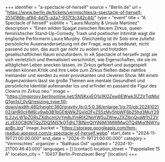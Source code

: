 +++
identifier = "a-spectacle-of-herself"
source = "Berlin.de"
url = "https://www.berlin.de/tickets/vermischtes/a-spectacle-of-herself-3514186b-af94-4d75-a2a7-937f3c342c44/"
type = "event"
title = "A Spectacle of herself"
subtitle = "Laura Murphy & Ursula Martinez"
description = "Einen wilden Spagat zwischen Neuem Zirkus, queer-feministischer Stand-Up-Comedy, Trash und poetischer Intimität wagt die englische Performerin Laura Murphy. Gleichzeitig ist ihr Solo eine zutiefst persönliche Auseinandersetzung mit der Frage, was es bedeutet, nicht passend zu sein, das auch gar nicht zu wollen und trotzdem gesellschaftlichen Raum einzufordern. In »A Spectacle of herself« zeigt sie sich verletzlich und thematisiert verschmitzt, wie Eigenschaften, die sie im alltäglichen Leben anecken lassen, im Zirkus gefeiert und ausgespielt werden können.Kritik und ihre Liebe zum Zirkus fließen dabei nahtlos ineinander und werden zu einer provokanten und cleveren Show. Mit einem Augenzwinkern lässt sie große Themen wie mentale Gesundheit und persönliche Identität aufeinander los und erfindet en passant die Figur des Clowns im Zirkus neu."
image = "https://imgproxy.berlinonline.net/SNSKxxEO1q1KOZew6EWwk3IZ2VTgtMxIQ1gn1s7_0yQ/resizing_type:fill-down/width:480/height:360/gravity:fp:0.5:0.38/enlarge:1/q:70/cb:2024102102/aHR0cHM6Ly9wb3B1bGEtbWlkZGxld2FyZS5zMy5hbWF6b25hd3MuY29tL2JvLW1pZGRsZXdhcmUvYm8uYmRlX2NoYW5uZWwuZXZlbnQvaW1hZ2VzLzE3OC80NTQzZDQ5NS1kOTdhLTBlNmQtYjNiMi1iMWMwOTQ4Mjg1NWYuanBn.jpg"
image_bucket = "https://storage.googleapis.com/fem-readup.appspot.com/a-spectacle-of-herself.webp"
start_date = "2024-11-19T21:00:00.000"
end_date = "2024-11-19T21:00:00.000"
category = "Vermischtes"
organizer = "Ballhaus Ost"
updated = "2024-10-21T00:46:43.000"
languages = []
[contact]
location_street = "Pappelallee 15 A"
location_city = " 10437 Berlin-Prenzlauer Berg"
[location]
+++